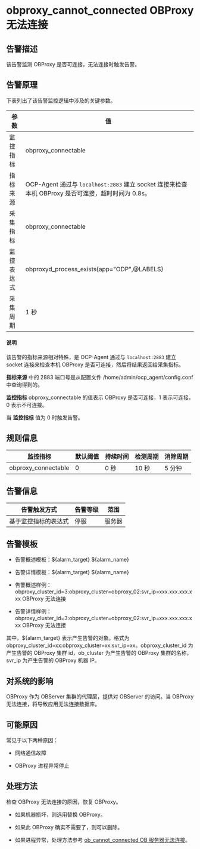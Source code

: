 obproxy_cannot_connected OBProxy 无法连接
==========================================================



告警描述
-------------------------

该告警监测 OBProxy 是否可连接，无法连接时触发告警。

告警原理
-------------------------

下表列出了该告警监控逻辑中涉及的关键参数。


|  参数   |                                     值                                      |
|-------|----------------------------------------------------------------------------|
| 监控指标  | obproxy_connectable                                                        |
| 指标来源  | OCP-Agent 通过与 `localhost:2883` 建立 socket 连接来检查本机 OBProxy 是否可连接，超时时间为 0.8s。 |
| 采集指标  | obproxy_connectable                                                        |
| 监控表达式 | obproxyd_process_exists{app="ODP",@LABELS}                                 |
| 采集周期  | 1 秒                                                                        |



<main id="notice" type='explain'><h4>说明</h4><p>该告警的指标来源相对特殊，是 OCP-Agent 通过与 <code>localhost:2883</code> 建立 socket 连接来检查本机 OBProxy 是否可连接，然后将结果返回给采集指标。</p></main>



**指标来源** 中的 2883 端口号是从配置文件 /home/admin/ocp_agent/config.conf 中查询得到的。

**监控指标** obproxy_connectable 的值表示 OBProxy 是否可连接，1 表示可连接，0 表示不可连接。

当 **监控指标** 值为 0 时触发告警。

规则信息
-------------------------



|        监控指标         | 默认阈值 | 持续时间 | 检测周期 | 消除周期 |
|---------------------|------|------|------|------|
| obproxy_connectable | 0    | 0 秒  | 10 秒 | 5 分钟 |



告警信息
-------------------------



|   告警触发方式   | 告警等级 | 范围  |
|------------|------|-----|
| 基于监控指标的表达式 | 停服   | 服务器 |



告警模板
-------------------------

* 告警概述模板：${alarm_target} ${alarm_name}



* 告警详情模板：${alarm_target} ${alarm_name}



* 告警概述样例：obproxy_cluster_id=3:obproxy_cluster=obproxy_02:svr_ip=xxx.xxx.xxx.xxx OBProxy 无法连接



* 告警详情样例：obproxy_cluster_id=3:obproxy_cluster=obproxy_02:svr_ip=xxx.xxx.xxx.xxx OBProxy 无法连接






其中，${alarm_target} 表示产生告警的对象。格式为obproxy_cluster_id=xx:obproxy_cluster=xx:svr_ip=xx。obproxy_cluster_id 为产生告警的 OBProxy 集群 id，ob_cluster 为产生告警的 OBProxy 集群的名称，svr_ip 为产生告警的 OBProxy 机器 IP。

对系统的影响
---------------------------

OBProxy 作为 OBServer 集群的代理层，提供对 OBServer 的访问。当 OBProxy 无法连接，将导致应用无法连接数据库。

可能原因
-------------------------

常见于以下两种原因：

* 网络通信故障



* OBProxy 进程异常停止






处理方法
-------------------------

检查 OBProxy 无法连接的原因，恢复 OBProxy。

* 如果机器损坏，则选用替换 OBProxy。



* 如果此 OBProxy 确实不需要了，则可以删除。



* 如果进程异常，处理方法参考 [ob_cannot_connected OB 服务器无法连接](../200.ob-alert/100.ob_cannot_connected-observer-cannot-be-connected.md)。





